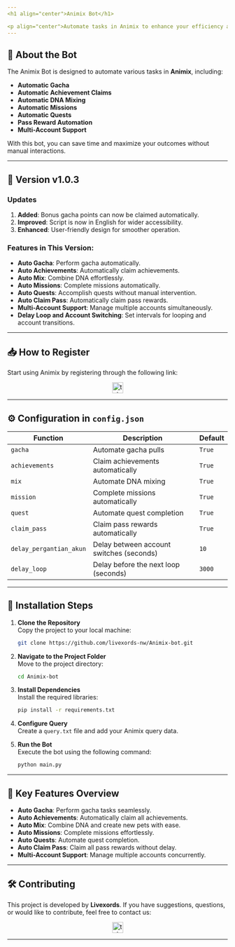 ```yaml
---
<h1 align="center">Animix Bot</h1>

<p align="center">Automate tasks in Animix to enhance your efficiency and maximize your results!</p>
---
```


## 🚀 **About the Bot**

The Animix Bot is designed to automate various tasks in **Animix**, including:

- **Automatic Gacha**
- **Automatic Achievement Claims**
- **Automatic DNA Mixing**
- **Automatic Missions**
- **Automatic Quests**
- **Pass Reward Automation**
- **Multi-Account Support**

With this bot, you can save time and maximize your outcomes without manual interactions.

---

## 🌟 **Version v1.0.3**

### **Updates**

1. **Added**: Bonus gacha points can now be claimed automatically.
2. **Improved**: Script is now in English for wider accessibility.
3. **Enhanced**: User-friendly design for smoother operation.

### **Features in This Version**:

- **Auto Gacha**: Perform gacha automatically.
- **Auto Achievements**: Automatically claim achievements.
- **Auto Mix**: Combine DNA effortlessly.
- **Auto Missions**: Complete missions automatically.
- **Auto Quests**: Accomplish quests without manual intervention.
- **Auto Claim Pass**: Automatically claim pass rewards.
- **Multi-Account Support**: Manage multiple accounts simultaneously.
- **Delay Loop and Account Switching**: Set intervals for looping and account transitions.

---

## 📥 **How to Register**

Start using Animix by registering through the following link:

<div align="center">
  <a href="https://t.me/animix_game_bot?startapp=3lsLj56QYJx6" target="_blank">
    <img src="https://img.shields.io/static/v1?message=Animix&logo=telegram&label=&color=2CA5E0&logoColor=white&labelColor=&style=for-the-badge" height="25" alt="telegram logo" />
  </a>
</div>

---

## ⚙️ **Configuration in `config.json`**

| **Function**            | **Description**                          | **Default** |
| ----------------------- | ---------------------------------------- | ----------- |
| `gacha`                 | Automate gacha pulls                     | `True`      |
| `achievements`          | Claim achievements automatically         | `True`      |
| `mix`                   | Automate DNA mixing                      | `True`      |
| `mission`               | Complete missions automatically          | `True`      |
| `quest`                 | Automate quest completion                | `True`      |
| `claim_pass`            | Claim pass rewards automatically         | `True`      |
| `delay_pergantian_akun` | Delay between account switches (seconds) | `10`        |
| `delay_loop`            | Delay before the next loop (seconds)     | `3000`      |

---

## 📖 **Installation Steps**

1. **Clone the Repository**  
   Copy the project to your local machine:

   ```bash
   git clone https://github.com/livexords-nw/Animix-bot.git
   ```

2. **Navigate to the Project Folder**  
   Move to the project directory:

   ```bash
   cd Animix-bot
   ```

3. **Install Dependencies**  
   Install the required libraries:

   ```bash
   pip install -r requirements.txt
   ```

4. **Configure Query**  
   Create a `query.txt` file and add your Animix query data.

5. **Run the Bot**  
   Execute the bot using the following command:

   ```bash
   python main.py
   ```

---

## 🚀 **Key Features Overview**

- **Auto Gacha**: Perform gacha tasks seamlessly.
- **Auto Achievements**: Automatically claim all achievements.
- **Auto Mix**: Combine DNA and create new pets with ease.
- **Auto Missions**: Complete missions effortlessly.
- **Auto Quests**: Automate quest completion.
- **Auto Claim Pass**: Claim all pass rewards without delay.
- **Multi-Account Support**: Manage multiple accounts concurrently.

---

## 🛠️ **Contributing**

This project is developed by **Livexords**. If you have suggestions, questions, or would like to contribute, feel free to contact us:

<div align="center">
  <a href="https://t.me/livexordsscript" target="_blank">
    <img src="https://img.shields.io/static/v1?message=Livexords&logo=telegram&label=&color=2CA5E0&logoColor=white&labelColor=&style=for-the-badge" height="25" alt="telegram logo" />
  </a>
</div>

---
